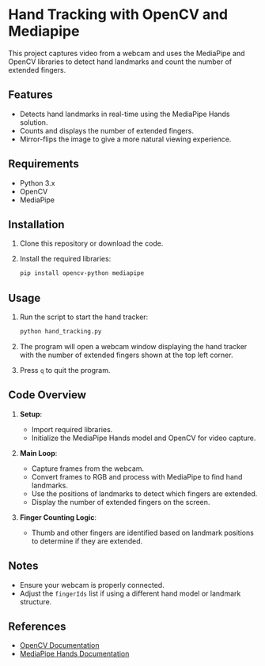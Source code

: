 # Hand Tracking with OpenCV and Mediapipe

This project captures video from a webcam and uses the MediaPipe and OpenCV libraries to detect hand landmarks and count the number of extended fingers. 

## Features
- Detects hand landmarks in real-time using the MediaPipe Hands solution.
- Counts and displays the number of extended fingers.
- Mirror-flips the image to give a more natural viewing experience.

## Requirements
- Python 3.x
- OpenCV
- MediaPipe

## Installation

1. Clone this repository or download the code.

2. Install the required libraries:
   ```bash
   pip install opencv-python mediapipe
   ```

## Usage

1. Run the script to start the hand tracker:
   ```bash
   python hand_tracking.py
   ```

2. The program will open a webcam window displaying the hand tracker with the number of extended fingers shown at the top left corner.

3. Press `q` to quit the program.

## Code Overview

1. **Setup**:
   - Import required libraries.
   - Initialize the MediaPipe Hands model and OpenCV for video capture.

2. **Main Loop**:
   - Capture frames from the webcam.
   - Convert frames to RGB and process with MediaPipe to find hand landmarks.
   - Use the positions of landmarks to detect which fingers are extended.
   - Display the number of extended fingers on the screen.

3. **Finger Counting Logic**:
   - Thumb and other fingers are identified based on landmark positions to determine if they are extended.

## Notes
- Ensure your webcam is properly connected.
- Adjust the `fingerIds` list if using a different hand model or landmark structure.

## References
- [OpenCV Documentation](https://docs.opencv.org/)
- [MediaPipe Hands Documentation](https://google.github.io/mediapipe/solutions/hands.html)
